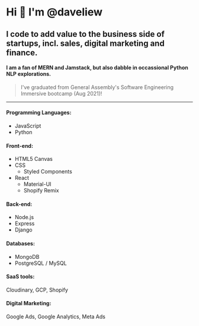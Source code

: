 # Hi 👋 I'm @daveliew
## I code to add value to the business side of startups, incl. sales, digital marketing and finance.
#### I am a fan of MERN and Jamstack, but also dabble in occassional Python NLP explorations.
> I've graduated from General Assembly's Software Engineering Immersive bootcamp (Aug 2021)!
---

#### Programming Languages:
* JavaScript 
* Python

#### Front-end:
* HTML5 Canvas
* CSS
  * Styled Components
* React
  * Material-UI
  * Shopify Remix 

#### Back-end:
* Node.js
* Express
* Django

#### Databases:
* MongoDB
* PostgreSQL / MySQL

#### SaaS tools:
Cloudinary, GCP, Shopify

#### Digital Marketing:
Google Ads, Google Analytics, Meta Ads
